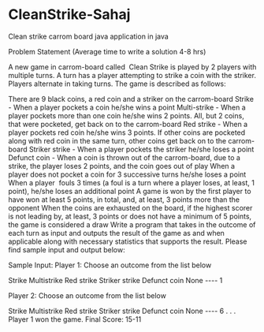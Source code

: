 # CleanStrike-Sahaj

Clean strike carrom board java application in java

Problem Statement
(Average time to write a solution 4-8 hrs)

A new game in carrom-board called ​ Clean Strike is played by 2 players with multiple turns. A turn has a player attempting to strike a coin with the striker.
Players alternate in taking turns. The game is described as follows:

There are 9 black coins, a red coin and a striker on the carrom-board
Strike - When a player pockets a coin he/she wins a point
Multi-strike - When a player pockets more than one coin he/she wins 2 points. All, but 2 coins, that were pocketed, get back on to the carrom-board
Red strike - When a player pockets red coin he/she wins 3 points. If other coins are pocketed along with red coin in the same turn, other coins get back on to the carrom-board
Striker strike​ - When a player pockets the striker he/she loses a point
Defunct coin - When a coin is thrown out of the carrom-board, due to a strike, the player loses 2 points, and the coin goes out of play
When a player does not pocket a coin for 3 successive turns he/she loses a point
When a player ​ fouls 3 times (a ​ foul is a turn where a player loses, at least, 1 point), he/she loses an additional point
A game is won by the first player to have won at least 5 points, in total, and, at least, 3 points more than the opponent
When the coins are exhausted on the board, if the highest scorer is not leading by, at least, 3 points or does not have a minimum of 5 points, the game is considered a draw
Write a program that takes in the outcome of each turn as input and outputs the result of the game as and when applicable along with necessary statistics that supports the result. Please find sample input and output below:


Sample Input:
Player 1: Choose an outcome from the list below

Strike
Multistrike
Red strike
Striker strike
Defunct coin
None
---- 1

Player 2: Choose an outcome from the list below

Strike
Multistrike
Red strike
Striker strike
Defunct coin
None
---- 6
.
.
.
Player 1 won the game. Final Score: 15-11
